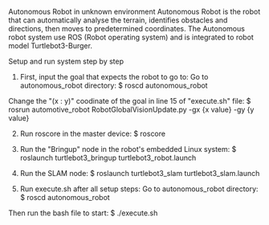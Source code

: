 Autonomous Robot in unknown environment
Autonomous Robot is the robot that can automatically analyse the terrain, identifies obstacles and directions, then moves to predetermined coordinates. The Autonomous robot system use ROS (Robot operating system) and is integrated to robot model Turtlebot3-Burger.

Setup and run system step by step
1. First, input the goal that expects the robot to go to:
Go to autonomous_robot directory:
$ roscd autonomous_robot

Change the "(x : y)" coodinate of the goal in line 15 of "execute.sh" file:
$ rosrun automotive_robot RobotGlobalVisionUpdate.py -gx {x value} -gy {y value}

2. Run roscore in the master device:
$ roscore

3. Run the "Bringup" node in the robot's embedded Linux system:
$ roslaunch turtlebot3_bringup turtlebot3_robot.launch

4. Run the SLAM node:
$ roslaunch turtlebot3_slam turtlebot3_slam.launch

5. Run execute.sh after all setup steps:
Go to autonomous_robot directory:
$ roscd autonomous_robot

Then run the bash file to start:
$ ./execute.sh

